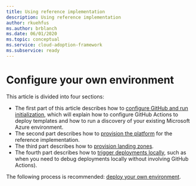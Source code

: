 ```yaml
---
title: Using reference implementation
description: Using reference implementation
author: rkuehfus
ms.author: brblanch
ms.date: 06/01/2020
ms.topic: conceptual
ms.service: cloud-adoption-framework
ms.subservice: ready
---
```


# Configure your own environment

This article is divided into four sections:

* The first part of this article describes how to [configure GitHub and run initialization](./Configure-run-initialization.md), which will explain how to configure GitHub Actions to deploy templates and how to run a discovery of your existing Microsoft Azure environment.
* The second part describes how to [provision the platform](./deploy-platform-infrastructure.md) for the reference implementation.
* The third part describes how to [provision landing zones](./deploy-landing-zone.md).
* The fourth part describes how to [trigger deployments locally](./trigger-local-deployment.md), such as when you need to debug deployments locally without involving GitHub Actions).

The following process is recommended: [deploy your own environment](../media/deploy-environment.png).
